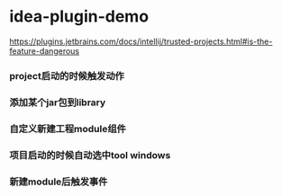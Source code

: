 # idea-plugin-demo


https://plugins.jetbrains.com/docs/intellij/trusted-projects.html#is-the-feature-dangerous


### project启动的时候触发动作


### 添加某个jar包到library


### 自定义新建工程module组件




### 项目启动的时候自动选中tool windows



### 新建module后触发事件